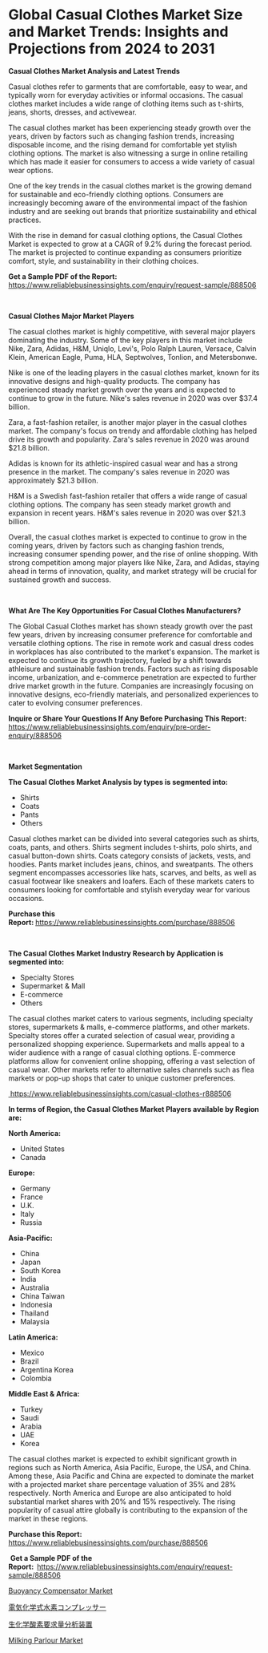<p><h1>Global Casual Clothes Market Size and Market Trends: Insights and Projections from 2024 to 2031</h1></p><p><strong>Casual Clothes Market Analysis and Latest Trends</strong></p>
<p><p>Casual clothes refer to garments that are comfortable, easy to wear, and typically worn for everyday activities or informal occasions. The casual clothes market includes a wide range of clothing items such as t-shirts, jeans, shorts, dresses, and activewear.</p><p>The casual clothes market has been experiencing steady growth over the years, driven by factors such as changing fashion trends, increasing disposable income, and the rising demand for comfortable yet stylish clothing options. The market is also witnessing a surge in online retailing which has made it easier for consumers to access a wide variety of casual wear options.</p><p>One of the key trends in the casual clothes market is the growing demand for sustainable and eco-friendly clothing options. Consumers are increasingly becoming aware of the environmental impact of the fashion industry and are seeking out brands that prioritize sustainability and ethical practices.</p><p>With the rise in demand for casual clothing options, the Casual Clothes Market is expected to grow at a CAGR of 9.2% during the forecast period. The market is projected to continue expanding as consumers prioritize comfort, style, and sustainability in their clothing choices.</p></p>
<p><strong>Get a Sample PDF of the Report:&nbsp;</strong> <a href="https://www.reliablebusinessinsights.com/enquiry/request-sample/888506">https://www.reliablebusinessinsights.com/enquiry/request-sample/888506</a></p>
<p>&nbsp;</p>
<p><strong>Casual Clothes Major Market Players</strong></p>
<p><p>The casual clothes market is highly competitive, with several major players dominating the industry. Some of the key players in this market include Nike, Zara, Adidas, H&M, Uniqlo, Levi's, Polo Ralph Lauren, Versace, Calvin Klein, American Eagle, Puma, HLA, Septwolves, Tonlion, and Metersbonwe.</p><p>Nike is one of the leading players in the casual clothes market, known for its innovative designs and high-quality products. The company has experienced steady market growth over the years and is expected to continue to grow in the future. Nike's sales revenue in 2020 was over $37.4 billion.</p><p>Zara, a fast-fashion retailer, is another major player in the casual clothes market. The company's focus on trendy and affordable clothing has helped drive its growth and popularity. Zara's sales revenue in 2020 was around $21.8 billion.</p><p>Adidas is known for its athletic-inspired casual wear and has a strong presence in the market. The company's sales revenue in 2020 was approximately $21.3 billion.</p><p>H&M is a Swedish fast-fashion retailer that offers a wide range of casual clothing options. The company has seen steady market growth and expansion in recent years. H&M's sales revenue in 2020 was over $21.3 billion.</p><p>Overall, the casual clothes market is expected to continue to grow in the coming years, driven by factors such as changing fashion trends, increasing consumer spending power, and the rise of online shopping. With strong competition among major players like Nike, Zara, and Adidas, staying ahead in terms of innovation, quality, and market strategy will be crucial for sustained growth and success.</p></p>
<p>&nbsp;</p>
<p><strong>What Are The Key Opportunities For Casual Clothes Manufacturers?</strong></p>
<p><p>The Global Casual Clothes market has shown steady growth over the past few years, driven by increasing consumer preference for comfortable and versatile clothing options. The rise in remote work and casual dress codes in workplaces has also contributed to the market's expansion. The market is expected to continue its growth trajectory, fueled by a shift towards athleisure and sustainable fashion trends. Factors such as rising disposable income, urbanization, and e-commerce penetration are expected to further drive market growth in the future. Companies are increasingly focusing on innovative designs, eco-friendly materials, and personalized experiences to cater to evolving consumer preferences.</p></p>
<p><strong>Inquire or Share Your Questions If Any Before Purchasing This Report:</strong> <a href="https://www.reliablebusinessinsights.com/enquiry/pre-order-enquiry/888506">https://www.reliablebusinessinsights.com/enquiry/pre-order-enquiry/888506</a></p>
<p>&nbsp;</p>
<p><strong>Market Segmentation</strong></p>
<p><strong>The Casual Clothes Market Analysis by types is segmented into:</strong></p>
<p><ul><li>Shirts</li><li>Coats</li><li>Pants</li><li>Others</li></ul></p>
<p><p>Casual clothes market can be divided into several categories such as shirts, coats, pants, and others. Shirts segment includes t-shirts, polo shirts, and casual button-down shirts. Coats category consists of jackets, vests, and hoodies. Pants market includes jeans, chinos, and sweatpants. The others segment encompasses accessories like hats, scarves, and belts, as well as casual footwear like sneakers and loafers. Each of these markets caters to consumers looking for comfortable and stylish everyday wear for various occasions.</p></p>
<p><strong>Purchase this Report:&nbsp;</strong><a href="https://www.reliablebusinessinsights.com/purchase/888506">https://www.reliablebusinessinsights.com/purchase/888506</a></p>
<p>&nbsp;</p>
<p><strong>The Casual Clothes Market Industry Research by Application is segmented into:</strong></p>
<p><ul><li>Specialty Stores</li><li>Supermarket & Mall</li><li>E-commerce</li><li>Others</li></ul></p>
<p><p>The casual clothes market caters to various segments, including specialty stores, supermarkets & malls, e-commerce platforms, and other markets. Specialty stores offer a curated selection of casual wear, providing a personalized shopping experience. Supermarkets and malls appeal to a wider audience with a range of casual clothing options. E-commerce platforms allow for convenient online shopping, offering a vast selection of casual wear. Other markets refer to alternative sales channels such as flea markets or pop-up shops that cater to unique customer preferences.</p></p>
<p><a href="https://www.reliablebusinessinsights.com/casual-clothes-r888506">&nbsp;https://www.reliablebusinessinsights.com/casual-clothes-r888506</a></p>
<p><strong>In terms of Region, the Casual Clothes Market Players available by Region are:</strong></p>
<p>
    <p> <strong> North America: </strong>
        <ul>
            <li>United States</li>
            <li>Canada</li>
        </ul>
        </p> 
    <p> <strong> Europe: </strong>
        <ul>
            <li>Germany</li>
            <li>France</li>
            <li>U.K.</li>
            <li>Italy</li>
            <li>Russia</li>
        </ul>
        </p> 
    <p> <strong> Asia-Pacific: </strong>
        <ul>
            <li>China</li>
            <li>Japan</li>
            <li>South Korea</li>
            <li>India</li>
            <li>Australia</li>
            <li>China Taiwan</li>
            <li>Indonesia</li>
            <li>Thailand</li>
            <li>Malaysia</li>
        </ul>
        </p> 
    <p> <strong> Latin America: </strong>
        <ul>
            <li>Mexico</li>
            <li>Brazil</li>
            <li>Argentina Korea</li>
            <li>Colombia</li>
        </ul>
        </p> 
    <p> <strong> Middle East & Africa: </strong>
        <ul>
            <li>Turkey</li>
            <li>Saudi</li>
            <li>Arabia</li>
            <li>UAE</li>
            <li>Korea</li>
        </ul>
    </p>
    </p>
<p><p>The casual clothes market is expected to exhibit significant growth in regions such as North America, Asia Pacific, Europe, the USA, and China. Among these, Asia Pacific and China are expected to dominate the market with a projected market share percentage valuation of 35% and 28% respectively. North America and Europe are also anticipated to hold substantial market shares with 20% and 15% respectively. The rising popularity of casual attire globally is contributing to the expansion of the market in these regions.</p></p>
<p><strong>Purchase this Report: </strong><a href="https://www.reliablebusinessinsights.com/purchase/888506">https://www.reliablebusinessinsights.com/purchase/888506</a></p>
<p>&nbsp;<strong>Get a Sample PDF of the Report:&nbsp;&nbsp;</strong><a href="https://www.reliablebusinessinsights.com/enquiry/request-sample/888506">https://www.reliablebusinessinsights.com/enquiry/request-sample/888506</a></p>
<p><strong></strong></p>
<p><p><a href="https://github.com/mancsybtousav/Market-Research-Report-List-3/blob/main/buoyancy-compensator-market.md">Buoyancy Compensator Market</a></p><p><a href="https://medium.com/@jacksonwiza1924/%E9%9B%BB%E6%B0%97%E5%8C%96%E5%AD%A6%E6%B0%B4%E7%B4%A0%E3%82%B3%E3%83%B3%E3%83%97%E3%83%AC%E3%83%83%E3%82%B5%E3%83%BC%E5%B8%82%E5%A0%B4%E3%81%AE%E8%A6%8F%E6%A8%A1%E3%81%A8%E3%82%B7%E3%82%A7%E3%82%A2%E5%88%86%E6%9E%90-%E6%88%90%E9%95%B7%E3%83%88%E3%83%AC%E3%83%B3%E3%83%89%E3%81%A8%E4%BA%88%E6%B8%AC-2024%E5%B9%B4-2031%E5%B9%B4-05cfa0163250">電気化学式水素コンプレッサー</a></p><p><a href="https://github.com/DayanaRunolfsdottir/Market-Research-Report-List-1/blob/main/8425563141334.md">生化学酸素要求量分析装置</a></p><p><a href="https://issuu.com/reportprime-2/docs/milking-parlour-market-size-2030.pptx">Milking Parlour Market</a></p></p>